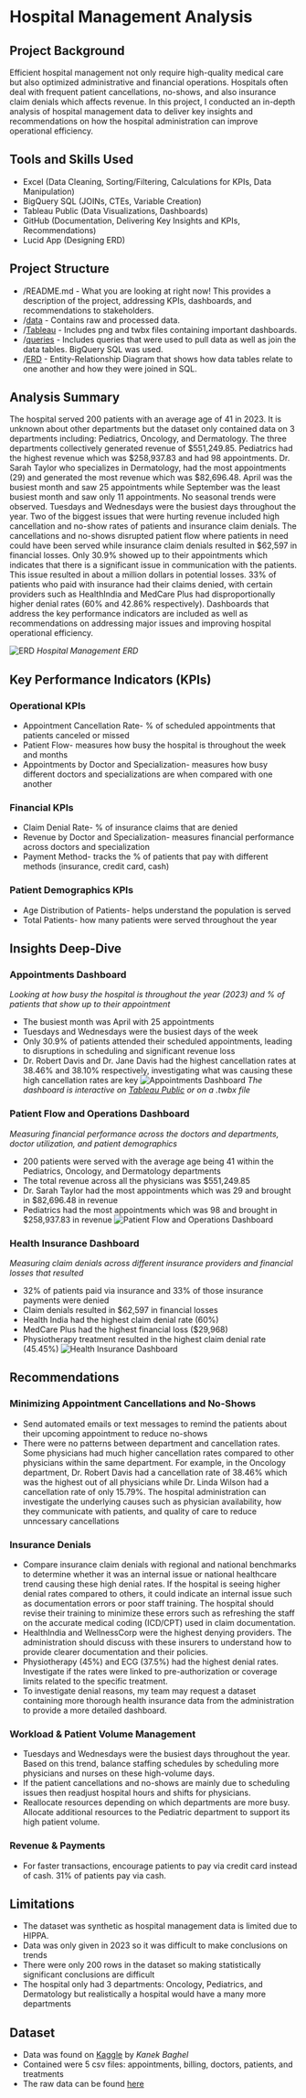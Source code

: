 # Hospital Management Analysis

## Project Background
Efficient hospital management not only require high-quality medical care but also optimized administrative and financial operations. Hospitals often deal with frequent patient cancellations, no-shows, and also insurance claim denials which affects revenue. In this project, I conducted an in-depth analysis of hospital management data to deliver key insights and recommendations on how the hospital administration can improve operational efficiency. 

## Tools and Skills Used
- Excel (Data Cleaning, Sorting/Filtering, Calculations for KPIs, Data Manipulation)
- BigQuery SQL (JOINs, CTEs, Variable Creation)
- Tableau Public (Data Visualizations, Dashboards)
- GitHub (Documentation, Delivering Key Insights and KPIs, Recommendations)
- Lucid App (Designing ERD)

## Project Structure
- /README.md - What you are looking at right now! This provides a description of the project, addressing KPIs, dashboards, and recommendations to stakeholders.
- /[data](https://github.com/jaylenroope-afk/Hospital-Management-/tree/main/data) - Contains raw and processed data.
- /[Tableau](https://github.com/jaylenroope-afk/Hospital-Management-/tree/main/Tableau) - Includes png and twbx files containing important dashboards.
- /[queries](https://github.com/jaylenroope-afk/Hospital-Management-/tree/main/queries) - Includes queries that were used to pull data as well as join the data tables. BigQuery SQL was used.  
- /[ERD](https://github.com/jaylenroope-afk/Hospital-Management-/blob/main/ERD%20for%20Healthcare%20Data%20(1).png) - Entity-Relationship Diagram that shows how data tables relate to one another and how they were joined in SQL. 

## Analysis Summary
The hospital served 200 patients with an average age of 41 in 2023. It is unknown about other departments but the dataset only contained data on 3 departments including: Pediatrics, Oncology, and Dermatology. The three departments collectively generated revenue of $551,249.85. Pediatrics had the highest revenue which was $258,937.83 and had 98 appointments. Dr. Sarah Taylor who specializes in Dermatology, had the most appointments (29) and generated the most revenue which was $82,696.48. April was the busiest month and saw 25 appointments while September was the least busiest month and saw only 11 appointments. No seasonal trends were observed. Tuesdays and Wednesdays were the busiest days throughout the year. Two of the biggest issues that were hurting revenue included high cancellation and no-show rates of patients and insurance claim denials. The cancellations and no-shows disrupted patient flow where patients in need could have been served while insurance claim denials resulted in $62,597 in financial losses. Only 30.9% showed up to their appointments which indicates that there is a significant issue in communication with the patients. This issue resulted in about a million dollars in potential losses. 33% of patients who paid with insurance had their claims denied, with certain providers such as HealthIndia and MedCare Plus had disproportionally higher denial rates (60% and 42.86% respectively). Dashboards that address the key performance indicators are included as well as recommendations on addressing major issues and improving hospital operational efficiency.



![ERD](https://github.com/jaylenroope-afk/Hospital-Management-/blob/main/ERD%20for%20Healthcare%20Data%20(1).png?raw=true)
*Hospital Management ERD*

## Key Performance Indicators (KPIs)
### Operational KPIs
- Appointment Cancellation Rate- % of scheduled appointments that patients canceled or missed
- Patient Flow- measures how busy the hospital is throughout the week and months
- Appointments by Doctor and Specialization- measures how busy different doctors and specializations are when compared with one another

### Financial KPIs
- Claim Denial Rate- % of insurance claims that are denied
- Revenue by Doctor and Specialization- measures financial performance across doctors and specialization
- Payment Method- tracks the % of patients that pay with different methods (insurance, credit card, cash)

### Patient Demographics KPIs
- Age Distribution of Patients- helps understand the population is served
- Total Patients- how many patients were served throughout the year

## Insights Deep-Dive
### Appointments Dashboard
*Looking at how busy the hospital is throughout the year (2023) and % of patients that show up to their appointment*

- The busiest month was April with 25 appointments
- Tuesdays and Wednesdays were the busiest days of the week
- Only 30.9% of patients attended their scheduled appointments, leading to disruptions in scheduling and significant revenue loss
- Dr. Robert Davis and Dr. Jane Davis had the highest cancellation rates at 38.46% and 38.10% respectively, investigating what was causing these high cancellation rates are key
![Appointments Dashboard](https://github.com/jaylenroope-afk/Hospital-Management-/blob/main/Tableau/png/Appointment%20Cancellations%20and%20No-Shows%20Dashboard.png?raw=true)
*The dashboard is interactive on [Tableau Public](https://public.tableau.com/app/profile/jaylen.roope/vizzes) or on a .twbx file*

### Patient Flow and Operations Dashboard
*Measuring financial performance across the doctors and departments, doctor utilization, and patient demographics*

- 200 patients were served with the average age being 41 within the Pediatrics, Oncology, and Dermatology departments
- The total revenue across all the physicians was $551,249.85
- Dr. Sarah Taylor had the most appointments which was 29 and brought in $82,696.48 in revenue
- Pediatrics had the most appointments which was 98 and brought in $258,937.83 in revenue
![Patient Flow and Operations Dashboard](https://github.com/jaylenroope-afk/Hospital-Management-/blob/main/Tableau/png/Patient%20Flow%20&%20Operations%20Dashboard.png?raw=true)

### Health Insurance Dashboard
*Measuring claim denials across different insurance providers and financial losses that resulted*

- 32% of patients paid via insurance and 33% of those insurance payments were denied
- Claim denials resulted in $62,597 in financial losses
- Health India had the highest claim denial rate (60%)
- MedCare Plus had the highest financial loss ($29,968)
- Physiotherapy treatment resulted in the highest claim denial rate (45.45%) 
![Health Insurance Dashboard](https://github.com/jaylenroope-afk/Hospital-Management-/blob/main/Tableau/png/Health%20Insurance%20Dashboard.png?raw=true)

## Recommendations

### Minimizing Appointment Cancellations and No-Shows
- Send automated emails or text messages to remind the patients about their upcoming appointment to reduce no-shows
- There were no patterns between department and cancellation rates. Some physicians had much higher cancellation rates compared to other physicians within the same department. For example, in the Oncology department, Dr. Robert Davis had a cancellation rate of 38.46% which was the highest out of all physicians while Dr. Linda Wilson had a cancellation rate of only 15.79%. The hospital administration can investigate the underlying causes such as physician availability, how they communicate with patients, and quality of care to reduce unncessary cancellations

### Insurance Denials
- Compare insurance claim denials with regional and national benchmarks to determine whether it was an internal issue or national healthcare trend causing these high denial rates. If the hospital is seeing higher denial rates compared to others, it could indicate an internal issue such as documentation errors or poor staff training. The hospital should revise their training to minimize these errors such as refreshing the staff on the accurate medical coding (ICD/CPT) used in claim documentation.
- HealthIndia and WellnessCorp were the highest denying providers. The administration should discuss with these insurers to understand how to provide clearer documentation and their policies.
- Physiotherapy (45%) and ECG (37.5%) had the highest denial rates. Investigate if the rates were linked to pre-authorization or coverage limits related to the specific treatment.
- To investigate denial reasons, my team may request a dataset containing more thorough health insurance data from the administration to provide a more detailed dashboard. 

### Workload & Patient Volume Management
- Tuesdays and Wednesdays were the busiest days throughout the year. Based on this trend, balance staffing schedules by scheduling more physicians and nurses on these high-volume days.
- If the patient cancellations and no-shows are mainly due to scheduling issues then readjust hospital hours and shifts for physicians.
- Reallocate resources depending on which departments are more busy. Allocate additional resources to the Pediatric department to support its high patient volume.

### Revenue & Payments
- For faster transactions, encourage patients to pay via credit card instead of cash. 31% of patients pay via cash.

## Limitations
- The dataset was synthetic as hospital management data is limited due to HIPPA.
- Data was only given in 2023 so it was difficult to make conclusions on trends
- There were only 200 rows in the dataset so making statistically significant conclusions are difficult
- The hospital only had 3 departments: Oncology, Pediatrics, and Dermatology but realistically a hospital would have a many more departments

## Dataset
- Data was found on [Kaggle](https://www.kaggle.com/datasets/kanakbaghel/hospital-management-dataset?select=treatments.csv) by *Kanek Baghel*
- Contained were 5 csv files: appointments, billing, doctors, patients, and treatments
- The raw data can be found [here](https://github.com/jaylenroope-afk/Hospital-Management-/tree/main/data/raw) 
                                                                                  

